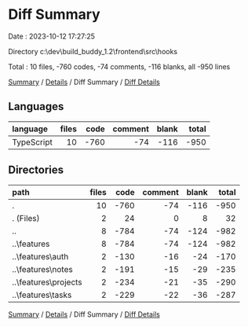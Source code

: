 # Diff Summary

Date : 2023-10-12 17:27:25

Directory c:\\dev\\build_buddy_1.2\\frontend\\src\\hooks

Total : 10 files,  -760 codes, -74 comments, -116 blanks, all -950 lines

[Summary](results.md) / [Details](details.md) / Diff Summary / [Diff Details](diff-details.md)

## Languages
| language | files | code | comment | blank | total |
| :--- | ---: | ---: | ---: | ---: | ---: |
| TypeScript | 10 | -760 | -74 | -116 | -950 |

## Directories
| path | files | code | comment | blank | total |
| :--- | ---: | ---: | ---: | ---: | ---: |
| . | 10 | -760 | -74 | -116 | -950 |
| . (Files) | 2 | 24 | 0 | 8 | 32 |
| .. | 8 | -784 | -74 | -124 | -982 |
| ..\\features | 8 | -784 | -74 | -124 | -982 |
| ..\\features\\auth | 2 | -130 | -16 | -24 | -170 |
| ..\\features\\notes | 2 | -191 | -15 | -29 | -235 |
| ..\\features\\projects | 2 | -234 | -21 | -35 | -290 |
| ..\\features\\tasks | 2 | -229 | -22 | -36 | -287 |

[Summary](results.md) / [Details](details.md) / Diff Summary / [Diff Details](diff-details.md)